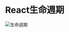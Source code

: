 
<h1>React生命週期</h1>



![生命週期](https://ithelp.ithome.com.tw/upload/images/20181203/20112494N2SZZRYeMV.png)